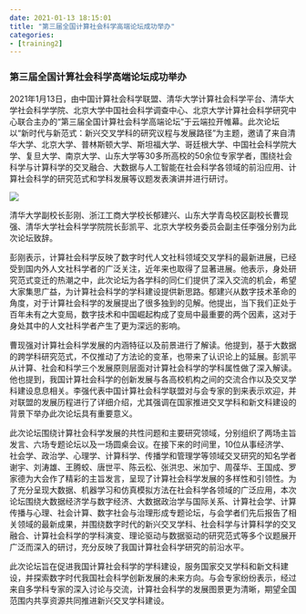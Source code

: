 ```yaml
---
date: 2021-01-13 18:15:01
title: "第三届全国计算社会科学高端论坛成功举办"
categories:
- [training2]
---
```


<h3 class="p_center p_bold">第三届全国计算社会科学高端论坛成功举办</h3>

2021年1月13日，由中国计算社会科学联盟、清华大学计算社会科学平台、清华大学社会科学学院、北京大学中国社会科学调查中心、北京大学计算社会科学研究中心联合主办的“第三届全国计算社会科学高端论坛”于云端拉开帷幕。此次论坛以“新时代与新范式：新兴交叉学科的研究议程与发展路径”为主题，邀请了来自清华大学、北京大学、普林斯顿大学、斯坦福大学、哥廷根大学、中国社会科学院大学、复旦大学、南京大学、山东大学等30多所高校的50余位专家学者，围绕社会科学与计算科学的交叉融合、大数据与人工智能在社会科学各领域的前沿应用、计算社会科学的研究范式和学科发展等议题发表演讲并进行研讨。

![](https://www.dps.tsinghua.edu.cn/__local/F/25/BE/74AC40BDAF20373BA44A377E78A_EC200EA6_2A9145.png)

清华大学副校长彭刚、浙江工商大学校长郁建兴、山东大学青岛校区副校长曹现强、清华大学社会科学学院院长彭凯平、北京大学校务委员会副主任李强分别为此次论坛致辞。

彭刚表示，计算社会科学反映了数字时代人文社科领域交叉学科的最新进展，已经受到国内外人文社科学者的广泛关注，近年来也取得了显著进展。他表示，身处研究范式变迁的热潮之中，此次论坛为各学科的同仁们提供了深入交流的机会，希望大家集思广益，为计算社会科学的学科建设提供新思路。郁建兴从数字技术革命的角度，对于计算社会科学的发展提出了很多独到的见解。他提出，当下我们正处于百年未有之大变局，数字技术和中国崛起构成了变局中最重要的两个因素，这对于身处其中的人文社科学者产生了更为深远的影响。

曹现强对计算社会科学发展的内涵特征以及前景进行了解读。他提到，基于大数据的跨学科研究范式，不仅推动了方法论的变革，也带来了认识论上的延展。彭凯平从计算、社会和科学三个发展原则层面对计算社会科学的学科属性做了深入解读。他也提到，我国计算社会科学的创新发展与各高校机构之间的交流合作以及交叉学科建设息息相关。李强代表中国计算社会科学联盟对与会专家的到来表示欢迎，并对联盟的发展历程进行了详细介绍，尤其强调在国家推进交叉学科和新文科建设的背景下举办此次论坛具有重要意义。

此次论坛围绕计算社会科学发展的共性问题和主要研究领域，分别组织了两场主旨发言、六场专题论坛以及一场圆桌会议。在接下来的时间里，10位从事经济学、社会学、政治学、心理学、计算科学、传播学和管理学等领域交叉研究的知名学者谢宇、刘涛雄、王腾蛟、唐世平、陈云松、张洪忠、米加宁、周葆华、王国成、罗家德为大会作了精彩的主旨发言，呈现了计算社会科学发展的多样性和引领性。为了充分呈现大数据、机器学习和仿真模拟方法在社会科学各领域的广泛应用，本次论坛围绕大数据经济学与数字经济、大数据政治学与国际关系、计算社会学、计算传播与心理、社会计算、数字社会与治理形成专题论坛，与会学者们先后报告了相关领域的最新成果，并围绕数字时代的新兴交叉学科、社会科学与计算科学的交叉融合、计算社会科学的学科演变、理论驱动与数据驱动的研究范式等多个议题展开广泛而深入的研讨，充分反映了我国计算社会科学研究的前沿水平。

此次论坛旨在促进我国计算社会科学的学科建设，服务国家交叉学科和新文科建设，并探索数字时代我国社会科学创新发展的未来方向。与会专家纷纷表示，经过来自多学科专家的深入讨论与交流，计算社会科学的发展图景更为清晰，期望全国范围内共享资源共同推进新兴交叉学科建设。
